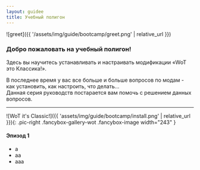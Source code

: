 ```yaml
---
layout: guidee
title: Учебный полигон
---
```


![greet]({{ '/assets/img/guide/bootcamp/greet.png' | relative_url }})

### **Добро пожаловать на учебный полигон!**
Здесь вы научитесь устанавливать и настраивать модификации «WoT это Классика!».

В последнее время у вас все больше и больше вопросов по модам - как установить, как настроить, что делать...  
Данная серия руководств постарается вам помочь с решением данных вопросов.

---

![WoT it's Classic!]({{ 'assets/img/guide/bootcamp/install.png' | relative_url }}){: .pic-right .fancybox-gallery-wot .fancybox-image width="243" }

#### Эпизод 1
- а
- аа
- ааа